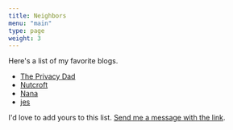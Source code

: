 ```yaml
---
title: Neighbors
menu: "main"
type: page
weight: 3
---
```


Here's a list of my favorite blogs.

- [The Privacy Dad](https://theprivacydad.com/)
- [Nutcroft](https://nutcroft.com/)
- [Nana](https://nana.bearblog.dev/)
- [jes](https://j3s.sh/)

I'd love to add yours to this list. [Send me a message with the link](https://kangminsuk.com/message/).